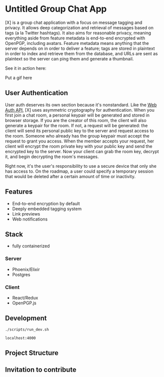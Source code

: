 # Untitled Group Chat App

[X] is a group chat application with a focus on message tagging and privacy. It allows deep categorization and retrieval of messages based on tags (a la Twitter hashtags). It also aims for reasonable privacy, meaning everything aside from feature metadata is end-to-end encrypted with OpenPGP, including avatars. Feature metadata means anything that the server depends on in order to deliver a feature; tags are stored in plaintext in order to index and retrieve them from the database, and URLs are sent as plaintext so the server can ping them and generate a thumbnail.

See it in action here:

Put a gif here

## User Authentication

User auth deserves its own section because it's nonstandard. Like the [Web Auth API](https://developer.mozilla.org/en-US/docs/Web/API/Web_Authentication_API), [X] uses asymmetric cryptography for authentication. When you first join a chat room, a personal keypair will be generated and stored in browser storage. If you are the creator of this room, the client will also generate a keypair for the room. If not, a request will be generated: the client will send its personal public key to the server and request access to the room. Someone who already has the group keypair must accept the request to grant you access. When the member accepts your request, her client will encrypt the room private key with your public key and send the encrypted key to the server. Now your client can grab the room key, decrypt it, and begin decrypting the room's messages.

Right now, it's the user's responsibility to use a secure device that only she has access to. On the roadmap, a user could specify a temporary session that would be deleted after a certain amount of time or inactivity.

## Features

- End-to-end encryption by default
- Deeply embedded tagging system
- Link previews
- Web notifications

## Stack

- fully containerized

### Server

- Phoenix/Elixir
- Postgres

### Client

- React/Redux
- OpenPGP.js

## Development

`./scripts/run_dev.sh`

`localhost:4000`

## Project Structure

## Invitation to contribute
